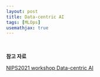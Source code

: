 ```yaml
---
layout: post
title: Data-centric AI
tags: [MLOps]
usemathjax: true
---
```




<br>

**참고 자료**

[NIPS2021 workshop Data-centric AI](https://datacentricai.org/)
